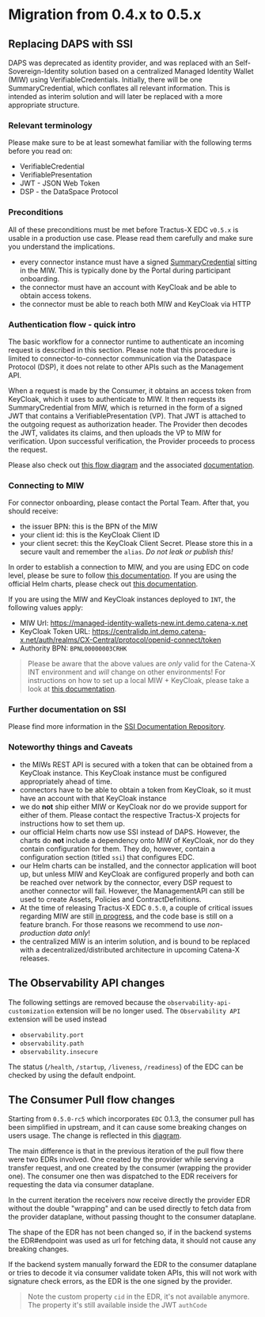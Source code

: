 # Migration from 0.4.x to 0.5.x

## Replacing DAPS with SSI

DAPS was deprecated as identity provider, and was replaced with an Self-Sovereign-Identity solution based on a
centralized Managed Identity Wallet (MIW) using VerifiableCredentials. Initially, there will be one SummaryCredential,
which conflates all relevant information. This is intended as interim solution and will later be replaced with a more
appropriate structure.

### Relevant terminology

Please make sure to be at least somewhat familiar with the following terms before you read on:

- VerifiableCredential
- VerifiablePresentation
- JWT - JSON Web Token
- DSP - the DataSpace Protocol

### Preconditions

All of these preconditions must be met before Tractus-X EDC `v0.5.x` is usable in a production use case. Please read
them carefully and make sure you understand the implications.

- every connector instance must have a
  signed [SummaryCredential](https://github.com/eclipse-tractusx/ssi-docu/tree/main/docs/credentials/summary) sitting in
  the MIW. This is typically done by the Portal during participant onboarding.
- the connector must have an account with KeyCloak and be able to obtain access tokens.
- the connector must be able to reach both MIW and KeyCloak via HTTP

### Authentication flow - quick intro

The basic workflow for a connector runtime to authenticate an incoming request is described in this section. Please note
that this procedure is limited to connector-to-connector communication via the Dataspace Protocol (DSP), it does not
relate to other APIs such as the Management API.

When a request is made by the Consumer, it obtains an access token from KeyCloak, which it uses to authenticate to MIW.
It then requests its SummaryCredential from MIW, which is returned in the form of a signed JWT that contains a
VerifiablePresentation (VP). That JWT is attached to the outgoing request as authorization header.
The Provider then decodes the JWT, validates its claims, and then uploads the VP to MIW for verification. Upon
successful verification, the Provider proceeds to process the request.

Please also check
out [this flow diagram](https://github.com/eclipse-tractusx/ssi-docu/blob/main/docs/architecture/cx-3-2/flow.svg) and
the associated [documentation](https://github.com/eclipse-tractusx/ssi-docu/tree/main/docs/architecture/cx-3-2).

### Connecting to MIW

For connector onboarding, please contact the Portal Team. After that, you should receive:

- the issuer BPN: this is the BPN of the MIW
- your client id: this is the KeyCloak Client ID
- your client secret: this the KeyCloak Client Secret. Please store this in a secure vault and remember the `alias`.
  *Do not leak or publish this!*

In order to establish a connection to MIW, and you are using EDC on code level, please be sure to
follow [this documentation](https://github.com/eclipse-tractusx/tractusx-edc/tree/main/edc-extensions/ssi/ssi-miw-credential-client).
If you are using the official Helm charts, please check
out [this documentation](https://github.com/eclipse-tractusx/tractusx-edc/blob/main/charts/tractusx-connector/README.md).

If you are using the MIW and KeyCloak instances deployed to `INT`, the following values apply:

- MIW Url: https://managed-identity-wallets-new.int.demo.catena-x.net
- KeyCloak Token URL: https://centralidp.int.demo.catena-x.net/auth/realms/CX-Central/protocol/openid-connect/token
- Authority BPN: `BPNL00000003CRHK`

> Please be aware that the above values are *only* valid for the Catena-X INT environment and *will* change on other
> environments! For instructions on how to set up a local MIW + KeyCloak, please take a look
> at [this documentation](https://github.com/catenax-ng/tx-managed-identity-wallets/blob/features/java-did-web/README.md).

### Further documentation on SSI

Please find more information in
the [SSI Documentation Repository](https://github.com/eclipse-tractusx/ssi-docu/tree/main/docs/architecture/cx-3-2).

### Noteworthy things and Caveats

- the MIWs REST API is secured with a token that can be obtained from a KeyCloak instance. This KeyCloak instance must
  be configured appropriately ahead of time.
- connectors have to be able to obtain a token from KeyCloak, so it must have an account with that KeyCloak instance
- we do **not** ship either MIW or KeyCloak nor do we provide support for either of them. Please contact the respective
  Tractus-X projects for instructions how to set them up.
- our official Helm charts now use SSI instead of DAPS. However, the charts do **not** include a dependency onto MIW of
  KeyCloak, nor do they contain configuration for them. They do, however, contain a configuration section (titled `ssi`)
  that configures EDC.
- our Helm charts can be installed, and the connector application will boot up, but unless MIW and KeyCloak are
  configured properly and both can be reached over network by the connector, every DSP request to another connector will
  fail. However, the ManagementAPI can still be used to create Assets, Policies and ContractDefinitions.
- At the time of releasing Tractus-X EDC `0.5.0`, a couple of critical issues regarding MIW are
  still [in progress](https://jira.catena-x.net/projects/CGD/issues/CGD-291), and the code base is still on a feature
  branch. For those reasons we recommend to use *non-production data only*!
- the centralized MIW is an interim solution, and is bound to be replaced with a decentralized/distributed architecture
  in upcoming Catena-X releases.

## The Observability API changes

The following settings are removed because the `observability-api-customization` extension will be no longer used.
The `Observability API` extension will be used instead

- `observability.port`
- `observability.path`
- `observability.insecure`

The status (`/health`, `/startup`, `/liveness`, `/readiness`) of the EDC can be checked by using the default endpoint.

## The Consumer Pull flow changes

Starting from `0.5.0-rc5` which incorporates `EDC` 0.1.3, the consumer pull has been simplified in upstream, and it
can cause some breaking changes on users usage. The change is reflected in
this [diagram](https://github.com/eclipse-edc/Connector/blob/main/docs/developer/architecture/data-transfer/diagrams/transfer-data-plane-consumer-pull.png).

The main difference is that in the previous iteration of the pull flow there were two EDRs involved. One created by the
provider while serving
a transfer request, and one created by the consumer (wrapping the provider one). The consumer one then was dispatched to
the EDR receivers for requesting
the data via consumer dataplane.

In the current iteration the receivers now receive directly the provider EDR without the double "wrapping" and can be
used directly to fetch data
from the provider dataplane, without passing thought to the consumer dataplane.

The shape of the EDR has not been changed so, if in the backend systems the EDR#endpoint was used as url for fetching
data, it should not cause any
breaking changes.

If the backend system manually forward the EDR to the consumer dataplane or tries to decode it via consumer validate
token APIs,
this will not work with signature check errors, as the EDR is the one signed by the provider.

> Note the custom property `cid` in the EDR, it's not available anymore. The property it's still available inside the
> JWT `authCode`

